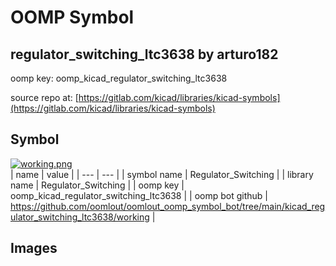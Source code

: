 # OOMP Symbol  
## regulator_switching_ltc3638  by arturo182  
  
oomp key: oomp_kicad_regulator_switching_ltc3638  
  
source repo at: [https://gitlab.com/kicad/libraries/kicad-symbols](https://gitlab.com/kicad/libraries/kicad-symbols)  
## Symbol  
  
[![working.png](working_600.png)](working.png)  
| name | value | 
| --- | --- | 
| symbol name | Regulator_Switching | 
| library name | Regulator_Switching | 
| oomp key | oomp_kicad_regulator_switching_ltc3638 | 
| oomp bot github | https://github.com/oomlout/oomlout_oomp_symbol_bot/tree/main/kicad_regulator_switching_ltc3638/working | 
## Images  

